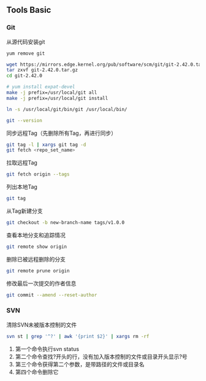 ## Tools Basic

### Git

从源代码安装git

```bash
yum remove git

wget https://mirrors.edge.kernel.org/pub/software/scm/git/git-2.42.0.tar.gz --no-check-certificate
tar zxvf git-2.42.0.tar.gz
cd git-2.42.0

# yum install expat-devel
make -j prefix=/usr/local/git all
make -j prefix=/usr/local/git install

ln -s /usr/local/git/bin/git /usr/local/bin/

git --version
```

同步远程Tag（先删除所有Tag，再进行同步）

```bash
git tag -l | xargs git tag -d
git fetch <repo_set_name>
```

拉取远程Tag

```bash
git fetch origin --tags
```

列出本地Tag

```bash
git tag
```

从Tag新建分支

```bash
git checkout -b new-branch-name tags/v1.0.0
```

查看本地分支和追踪情况

```bash
git remote show origin
```

删除已被远程删除的分支

```bash
git remote prune origin
```

修改最后一次提交的作者信息

```bash
git commit --amend --reset-author
```

### SVN

清除SVN未被版本控制的文件

``` bash
svn st | grep '^?' | awk '{print $2}' | xargs rm -rf
```

1. 第一个命令执行svn status
2. 第二个命令查找?开头的行，没有加入版本控制的文件或目录开头显示?号
3. 第三个命令获得第二个参数，是带路径的文件或目录名
4. 第四个命令删除它



